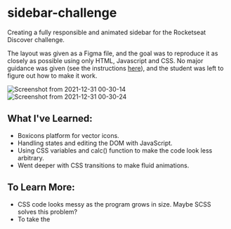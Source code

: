 # sidebar-challenge
Creating a fully responsible and animated sidebar for the Rocketseat Discover challenge.

The layout was given as a Figma file, and the goal was to reproduce it as closely as possible using only HTML, Javascript and CSS. No major guidance was given (see the instructions [here](https://efficient-sloth-d85.notion.site/Desafio-Sidebar-f2251eb4976941eb958326ea327ffeb9#14d234339c4545fab6c5aa2fce45d8ae)), and the student was left to figure out how to make it work.

![Screenshot from 2021-12-31 00-30-14](https://user-images.githubusercontent.com/85142222/147803535-7055efea-cc64-4a57-98d0-159424056b01.png)
![Screenshot from 2021-12-31 00-30-24](https://user-images.githubusercontent.com/85142222/147803536-d6ce788a-0c22-4cc9-a10f-038e552b4d63.png)

## What I've Learned:

- Boxicons platform for vector icons.
- Handling states and editing the DOM with JavaScript.
- Using CSS variables and calc() function to make the code look less arbitrary.
- Went deeper with CSS transitions to make fluid animations.

## To Learn More:
- CSS code looks messy as the program grows in size. Maybe SCSS solves this problem?
- To take the <script> tag out of the body, I think we have to put the entire program inside a "on page load" event listener.
